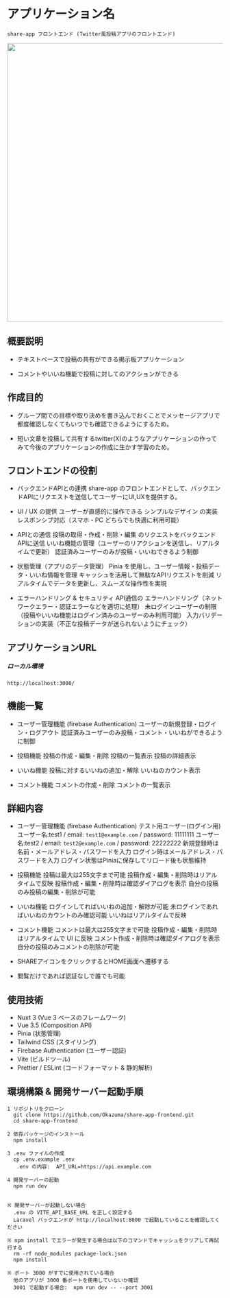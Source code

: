 # アプリケーション名
    share-app フロントエンド (Twitter風投稿アプリのフロントエンド)
<img width="650" src="https://github.com/user-attachments/assets/d371e95d-75cb-4212-8226-9280e8d44765">

## 概要説明
- テキストベースで投稿の共有ができる掲示板アプリケーション

- コメントやいいね機能で投稿に対してのアクションができる



## 作成目的
   - グループ間での目標や取り決めを書き込んでおくことでメッセージアプリで都度確認しなくてもいつでも確認できるようにするため。

   - 短い文章を投稿して共有するtwitter(X)のようなアプリケーションの作ってみて今後のアプリケーションの作成に生かす学習のため。




## フロントエンドの役割
- バックエンドAPIとの連携
   share-app のフロントエンドとして、バックエンドAPIにリクエストを送信してユーザーにUI,UXを提供する。

- UI / UX の提供
   ユーザーが直感的に操作できる シンプルなデザイン の実装
   レスポンシブ対応（スマホ・PC どちらでも快適に利用可能）

- APIとの通信
   投稿の取得・作成・削除・編集 のリクエストをバックエンドAPIに送信
   いいね機能の管理（ユーザーのリアクションを送信し、リアルタイムで更新）
   認証済みユーザーのみが投稿・いいねできるよう制御

- 状態管理（アプリのデータ管理）
   Pinia を使用し、ユーザー情報・投稿データ・いいね情報を管理
   キャッシュを活用して無駄なAPIリクエストを削減
   リアルタイムでデータを更新し、スムーズな操作性を実現

- エラーハンドリング & セキュリティ
   API通信の エラーハンドリング（ネットワークエラー・認証エラーなどを適切に処理）
   未ログインユーザーの制限（投稿やいいね機能はログイン済みのユーザーのみ利用可能）
   入力バリデーションの実装（不正な投稿データが送られないようにチェック）




## アプリケーションURL

##### ローカル環境

`http://localhost:3000/`




## 機能一覧
- ユーザー管理機能 (firebase Authentication)
   ユーザーの新規登録・ログイン・ログアウト
   認証済みユーザーのみ投稿・コメント・いいねができるように制御

- 投稿機能
   投稿の作成・編集・削除
   投稿の一覧表示
   投稿の詳細表示

- いいね機能
   投稿に対するいいねの追加・解除
   いいねのカウント表示

- コメント機能
   コメントの作成・削除
   コメントの一覧表示




## 詳細内容
- ユーザー管理機能 (firebase Authentication)
   テスト用ユーザー(ログイン用)
      ユーザー名:test1 / email: `test1@example.com` / password: 11111111
      ユーザー名:test2 / email: `test2@example.com` / password: 22222222
   新規登録時は名前・メールアドレス・パスワードを入力
   ログイン時はメールアドレス・パスワードを入力
   ログイン状態はPiniaに保存してリロード後も状態維持


- 投稿機能
   投稿は最大は255文字まで可能
   投稿作成・編集・削除時はリアルタイムで反映
   投稿作成・編集・削除時は確認ダイアログを表示
   自分の投稿のみ投稿の編集・削除が可能

- いいね機能
   ログインしてればいいねの追加・解除が可能
   未ログインであればいいねのカウントのみ確認可能
   いいねはリアルタイムで反映

- コメント機能
   コメントは最大は255文字まで可能
   投稿作成・編集・削除時はリアルタイムで UI に反映
   コメント作成・削除時は確認ダイアログを表示
   自分の投稿のみコメントの削除が可能

- SHAREアイコンをクリックするとHOME画面へ遷移する
- 閲覧だけであれば認証なしで誰でも可能




## 使用技術
- Nuxt 3 (Vue 3 ベースのフレームワーク)
- Vue 3.5 (Composition API)
- Pinia (状態管理)
- Tailwind CSS (スタイリング)
- Firebase Authentication (ユーザー認証)
- Vite (ビルドツール)
- Prettier / ESLint (コードフォーマット & 静的解析)





## 環境構築 & 開発サーバー起動手順

    1 リポジトリをクローン
      git clone https://github.com/Okazuma/share-app-frontend.git
      cd share-app-frontend

    2 依存パッケージのインストール
      npm install

    3 .env ファイルの作成
      cp .env.example .env
       .env の内容:  API_URL=https://api.example.com

    4 開発サーバーの起動
      npm run dev


    ※ 開発サーバーが起動しない場合
      .env の VITE_API_BASE_URL を正しく設定する
      Laravel バックエンドが http://localhost:8000 で起動していることを確認してください

    ※ npm install でエラーが発生する場合は以下のコマンドでキャッシュをクリアして再試行する
      rm -rf node_modules package-lock.json
      npm install

    ※ ポート 3000 がすでに使用されている場合
      他のアプリが 3000 番ポートを使用していないか確認
      3001 で起動する場合:  npm run dev -- --port 3001




